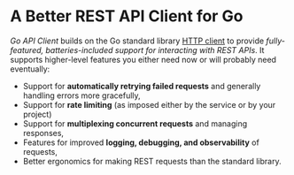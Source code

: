 A Better REST API Client for Go
===============================

_Go API Client_ builds on the Go standard library [HTTP client](https://pkg.go.dev/net/http) to provide _fully-featured, batteries-included support for interacting with REST APIs_. It supports higher-level features you either need now or will probably need eventually:

* Support for **automatically retrying failed requests** and generally handling errors more gracefully,
* Support for **rate limiting** (as imposed either by the service or by your project)
* Support for **multiplexing concurrent requests** and managing responses,
* Features for improved **logging, debugging, and observability** of requests,
* Better ergonomics for making REST requests than the standard library.
